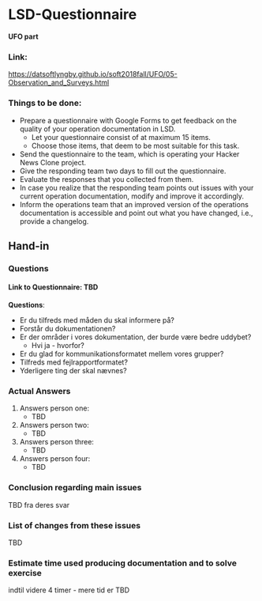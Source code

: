 # LSD-Questionnaire
**UFO part**
### Link:
https://datsoftlyngby.github.io/soft2018fall/UFO/05-Observation_and_Surveys.html

### Things to be done:
- Prepare a questionnaire with Google Forms to get feedback on the quality of your operation documentation in LSD.
    - Let your questionnaire consist of at maximum 15 items.
    - Choose those items, that deem to be most suitable for this task.
- Send the questionnaire to the team, which is operating your Hacker News Clone project.
- Give the responding team two days to fill out the questionnaire.
- Evaluate the responses that you collected from them.
- In case you realize that the responding team points out issues with your current operation documentation, modify and improve it accordingly.
- Inform the operations team that an improved version of the operations documentation is accessible and point out what you have changed, i.e., provide a changelog.

## Hand-in
### Questions
#### Link to Questionnaire: TBD

**Questions**:
- Er du tilfreds med måden du skal informere på?
- Forstår du dokumentationen?
- Er der områder i vores dokumentation, der burde være bedre uddybet?
    - Hvi ja - hvorfor?
- Er du glad for kommunikationsformatet mellem vores grupper?
- Tilfreds med fejlrapportformatet?
- Yderligere ting der skal nævnes?

### Actual Answers
1. Answers person one:
    - TBD
2. Answers person two:
    - TBD
3. Answers person three:
    - TBD
4. Answers person four:
    - TBD

### Conclusion regarding main issues
TBD fra deres svar

### List of changes from these issues
TBD

### Estimate time used producing documentation and to solve exercise
indtil videre 4 timer - mere tid er TBD
